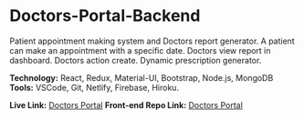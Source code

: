 # Doctors-Portal-Backend

Patient appointment making system and Doctors report generator. A patient can make an appointment with a specific date. Doctors view report in dashboard. Doctors action create. Dynamic prescription generator.

**Technology:** React, Redux, Material-UI, Bootstrap, Node.js, MongoDB
**Tools:** VSCode, Git, Netlify, Firebase, Hiroku.

**Live Link:** [Doctors Portal](https://doctors-portal-733e5.web.app/)
**Front-end Repo Link:** [Doctors Portal](https://github.com/mdmaruf43/doctors-portal)

